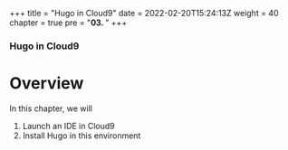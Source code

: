 +++
title = "Hugo in Cloud9"
date = 2022-02-20T15:24:13Z
weight = 40
chapter = true
pre = "<b>03. </b>"
+++

### Hugo in Cloud9

# Overview

In this chapter, we will
1. Launch an IDE in Cloud9
2. Install Hugo in this environment